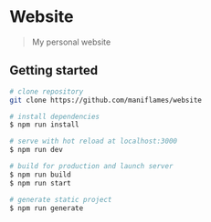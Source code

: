 # Website
> My personal website

## Getting started

``` bash
# clone repository
git clone https://github.com/maniflames/website

# install dependencies
$ npm run install

# serve with hot reload at localhost:3000
$ npm run dev

# build for production and launch server
$ npm run build
$ npm run start

# generate static project
$ npm run generate
```

